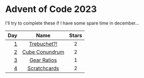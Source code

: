 # Advent of Code 2023

I'll try to complete these if I have some spare time in december...

|            Day             |                               Name                                   | Stars |
|---------------------------:|:--------------------------------------------------------------------:|:-----:|
|  [1](days/_1/src/main.rs)  |          [Trebuchet?!](https://adventofcode.com/2023/day/1)          |   2   |
|  [2](days/_2/src/main.rs)  |        [Cube Conundrum](https://adventofcode.com/2023/day/2)         |   2   |
|  [3](days/_3/src/main.rs)  |          [Gear Ratios](https://adventofcode.com/2023/day/3)          |   1   |
|  [4](days/_4/src/main.rs)  |         [Scratchcards](https://adventofcode.com/2023/day/4)          |   2   |
